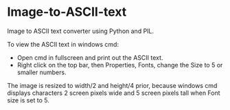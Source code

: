 # Image-to-ASCII-text
Image to ASCII text converter using Python and PIL.

To view the ASCII text in windows cmd:
- Open cmd in fullscreen and print out the ASCII text.
- Right click on the top bar, then Properties, Fonts, change the Size to 5 or smaller numbers.

The image is resized to width/2 and height/4 prior, because windows cmd displays characters 2 screen pixels wide and 5 screen pixels tall when Font size is set to 5.
